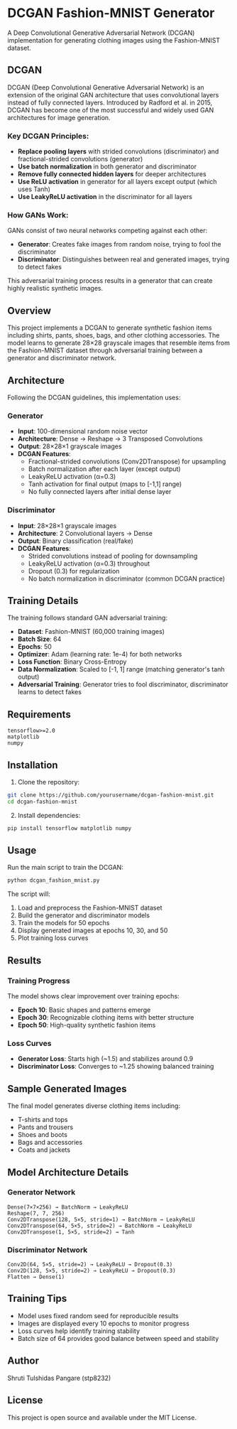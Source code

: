 # DCGAN Fashion-MNIST Generator

A Deep Convolutional Generative Adversarial Network (DCGAN) implementation for generating  clothing images using the Fashion-MNIST dataset.

## DCGAN

DCGAN (Deep Convolutional Generative Adversarial Network) is an extension of the original GAN architecture that uses convolutional layers instead of fully connected layers. Introduced by Radford et al. in 2015, DCGAN has become one of the most successful and widely used GAN architectures for image generation.

### Key DCGAN Principles:
- **Replace pooling layers** with strided convolutions (discriminator) and fractional-strided convolutions (generator)
- **Use batch normalization** in both generator and discriminator
- **Remove fully connected hidden layers** for deeper architectures
- **Use ReLU activation** in generator for all layers except output (which uses Tanh)
- **Use LeakyReLU activation** in the discriminator for all layers

### How GANs Work:
GANs consist of two neural networks competing against each other:
- **Generator**: Creates fake images from random noise, trying to fool the discriminator
- **Discriminator**: Distinguishes between real and generated images, trying to detect fakes

This adversarial training process results in a generator that can create highly realistic synthetic images.

## Overview

This project implements a DCGAN to generate synthetic fashion items including shirts, pants, shoes, bags, and other clothing accessories. The model learns to generate 28×28 grayscale images that resemble items from the Fashion-MNIST dataset through adversarial training between a generator and discriminator network.

## Architecture

Following the DCGAN guidelines, this implementation uses:

### Generator
- **Input**: 100-dimensional random noise vector
- **Architecture**: Dense → Reshape → 3 Transposed Convolutions
- **Output**: 28×28×1 grayscale images
- **DCGAN Features**:
  - Fractional-strided convolutions (Conv2DTranspose) for upsampling
  - Batch normalization after each layer (except output)
  - LeakyReLU activation (α=0.3)
  - Tanh activation for final output (maps to [-1,1] range)
  - No fully connected layers after initial dense layer

### Discriminator
- **Input**: 28×28×1 grayscale images
- **Architecture**: 2 Convolutional layers → Dense
- **Output**: Binary classification (real/fake)
- **DCGAN Features**:
  - Strided convolutions instead of pooling for downsampling
  - LeakyReLU activation (α=0.3) throughout
  - Dropout (0.3) for regularization
  - No batch normalization in discriminator (common DCGAN practice)

## Training Details

The training follows standard GAN adversarial training:

- **Dataset**: Fashion-MNIST (60,000 training images)
- **Batch Size**: 64
- **Epochs**: 50
- **Optimizer**: Adam (learning rate: 1e-4) for both networks
- **Loss Function**: Binary Cross-Entropy
- **Data Normalization**: Scaled to [-1, 1] range (matching generator's tanh output)
- **Adversarial Training**: Generator tries to fool discriminator, discriminator learns to detect fakes

## Requirements

```
tensorflow>=2.0
matplotlib
numpy
```

## Installation

1. Clone the repository:
```bash
git clone https://github.com/yourusername/dcgan-fashion-mnist.git
cd dcgan-fashion-mnist
```

2. Install dependencies:
```bash
pip install tensorflow matplotlib numpy
```

## Usage

Run the main script to train the DCGAN:

```python
python dcgan_fashion_mnist.py
```

The script will:
1. Load and preprocess the Fashion-MNIST dataset
2. Build the generator and discriminator models
3. Train the models for 50 epochs
4. Display generated images at epochs 10, 30, and 50
5. Plot training loss curves

## Results

### Training Progress

The model shows clear improvement over training epochs:

- **Epoch 10**: Basic shapes and patterns emerge
- **Epoch 30**: Recognizable clothing items with better structure
- **Epoch 50**: High-quality synthetic fashion items

### Loss Curves

- **Generator Loss**: Starts high (~1.5) and stabilizes around 0.9
- **Discriminator Loss**: Converges to ~1.25 showing balanced training

## Sample Generated Images

The final model generates diverse clothing items including:
- T-shirts and tops
- Pants and trousers
- Shoes and boots
- Bags and accessories
- Coats and jackets



## Model Architecture Details

### Generator Network
```
Dense(7×7×256) → BatchNorm → LeakyReLU
Reshape(7, 7, 256)
Conv2DTranspose(128, 5×5, stride=1) → BatchNorm → LeakyReLU
Conv2DTranspose(64, 5×5, stride=2) → BatchNorm → LeakyReLU
Conv2DTranspose(1, 5×5, stride=2) → Tanh
```

### Discriminator Network
```
Conv2D(64, 5×5, stride=2) → LeakyReLU → Dropout(0.3)
Conv2D(128, 5×5, stride=2) → LeakyReLU → Dropout(0.3)
Flatten → Dense(1)
```

## Training Tips

- Model uses fixed random seed for reproducible results
- Images are displayed every 10 epochs to monitor progress
- Loss curves help identify training stability
- Batch size of 64 provides good balance between speed and stability

## Author

Shruti Tulshidas Pangare (stp8232)

## License

This project is open source and available under the MIT License.
